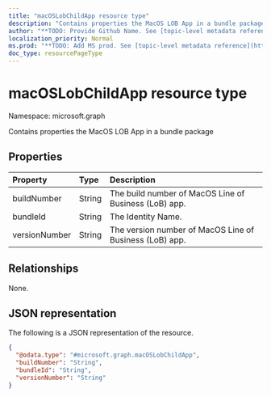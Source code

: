 ```yaml
---
title: "macOSLobChildApp resource type"
description: "Contains properties the MacOS LOB App in a bundle package"
author: "**TODO: Provide Github Name. See [topic-level metadata reference](https://msgo.azurewebsites.net/add/document/guidelines/metadata.html#topic-level-metadata)**"
localization_priority: Normal
ms.prod: "**TODO: Add MS prod. See [topic-level metadata reference](https://msgo.azurewebsites.net/add/document/guidelines/metadata.html#topic-level-metadata)**"
doc_type: resourcePageType
---
```


# macOSLobChildApp resource type

Namespace: microsoft.graph



Contains properties the MacOS LOB App in a bundle package

## Properties
|Property|Type|Description|
|:---|:---|:---|
|buildNumber|String|The build number of MacOS Line of Business (LoB) app.|
|bundleId|String|The Identity Name.|
|versionNumber|String|The version number of MacOS Line of Business (LoB) app.|

## Relationships
None.

## JSON representation
The following is a JSON representation of the resource.
<!-- {
  "blockType": "resource",
  "@odata.type": "microsoft.graph.macOSLobChildApp"
}
-->
``` json
{
  "@odata.type": "#microsoft.graph.macOSLobChildApp",
  "buildNumber": "String",
  "bundleId": "String",
  "versionNumber": "String"
}
```

